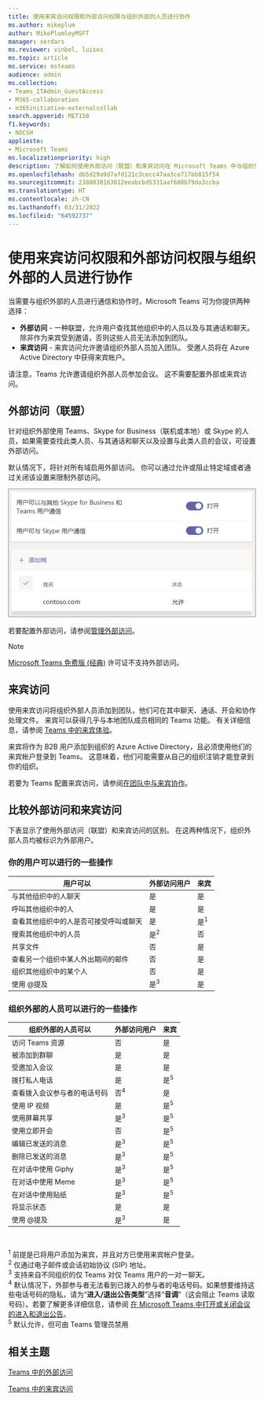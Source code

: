 ```yaml
---
title: 使用来宾访问权限和外部访问权限与组织外部的人员进行协作
ms.author: mikeplum
author: MikePlumleyMSFT
manager: serdars
ms.reviewer: vinbel, luises
ms.topic: article
ms.service: msteams
audience: admin
ms.collection:
- Teams_ITAdmin_GuestAccess
- M365-collaboration
- m365initiative-externalcollab
search.appverid: MET150
f1.keywords:
- NOCSH
appliesto:
- Microsoft Teams
ms.localizationpriority: high
description: 了解如何使用外部访问（联盟）和来宾访问在 Microsoft Teams 中与组织外部的人员进行通话和聊天以及查找和添加这些人员。
ms.openlocfilehash: db5d29a9d7afd121c3cecc47aa3ce717bb815f54
ms.sourcegitcommit: 2388838163812eeabcbd5331aaf680b79da3ccba
ms.translationtype: HT
ms.contentlocale: zh-CN
ms.lasthandoff: 03/31/2022
ms.locfileid: "64592737"
---
```

# <a name="use-guest-access-and-external-access-to-collaborate-with-people-outside-your-organization"></a>使用来宾访问权限和外部访问权限与组织外部的人员进行协作

当需要与组织外部的人员进行通信和协作时，Microsoft Teams 可为你提供两种选择：

- **外部访问** - 一种联盟，允许用户查找其他组织中的人员以及与其通话和聊天。 除非作为来宾受到邀请，否则这些人员无法添加到团队。
- **来宾访问** - 来宾访问允许邀请组织外部人员加入团队。 受邀人员将在 Azure Active Directory 中获得来宾帐户。

请注意，Teams 允许邀请组织外部人员参加会议。 这不需要配置外部或来宾访问。

## <a name="external-access-federation"></a>外部访问（联盟）

针对组织外部使用 Teams、Skype for Business（联机或本地）或 Skype 的人员，如果需要查找此类人员、与其通话和聊天以及设置与此类人员的会议，可设置外部访问。 

默认情况下，将针对所有域启用外部访问。 你可以通过允许或阻止特定域或者通过关闭该设置来限制外部访问。

![外部访问设置的屏幕截图。](media/external-access-federation-settings.png)

若要配置外部访问，请参阅[管理外部访问](manage-external-access.md)。 

>[!NOTE]
> [Microsoft Teams 免费版 (经典)](https://support.microsoft.com/office/welcome-to-microsoft-teams-free-classic-6d79a648-6913-4696-9237-ed13de64ae3c) 许可证不支持外部访问。

## <a name="guest-access"></a>来宾访问

使用来宾访问将组织外部人员添加到团队，他们可在其中聊天、通话、开会和协作处理文件。 来宾可以获得几乎与本地团队成员相同的 Teams 功能。 有关详细信息，请参阅 [Teams 中的来宾体验](guest-experience.md)。

来宾将作为 B2B 用户添加到组织的 Azure Active Directory，且必须使用他们的来宾帐户登录到 Teams。 这意味着，他们可能需要从自己的组织注销才能登录到你的组织。

若要为 Teams 配置来宾访问，请参阅[在团队中与来宾协作](/microsoft-365/solutions/collaborate-as-team)。

## <a name="compare-external-and-guest-access"></a>比较外部访问和来宾访问

下表显示了使用外部访问（联盟）和来宾访问的区别。 在这两种情况下，组织外部人员均被标识为外部用户。

### <a name="things-your-users-can-do"></a>你的用户可以进行的一些操作

| 用户可以 | 外部访问用户 | 来宾 |
|---------|-----------------------|--------------------|
| 与其他组织中的人聊天 | 是 | 是 |
| 呼叫其他组织中的人 | 是 | 是 |
| 查看其他组织中的人是否可接受呼叫或聊天 | 是 | 是<sup>1</sup> |
| 搜索其他组织中的人员 | 是<sup>2</sup> | 否 |
| 共享文件 | 否 | 是 |
| 查看另一个组织中某人外出期间的邮件 | 否 | 是 |
| 组织其他组织中的某个人  | 否 | 是 |
| 使用 @提及 | 是<sup>3</sup> | 是 |

### <a name="things-people-outside-your-organization-can-do"></a>组织外部的人员可以进行的一些操作

| 组织外部的人员可以 | 外部访问用户 | 来宾 |
|---------|-----------------------|--------------------|
| 访问 Teams 资源 | 否 | 是 |
| 被添加到群聊 | 是 | 是 |
| 受邀加入会议 | 是 | 是 |
| 拨打私人电话 | 是 | 是<sup>5</sup> |
| 查看拨入会议参与者的电话号码 | 否<sup>4</sup> | 是 |
| 使用 IP 视频 | 是 | 是<sup>5</sup> |
| 使用屏幕共享 | 是<sup>3</sup> | 是<sup>5</sup> |
| 使用立即开会 | 否 | 是<sup>5</sup> |
| 编辑已发送的消息 | 是<sup>3</sup> | 是<sup>5</sup> |
| 删除已发送的消息 | 是<sup>3</sup> | 是<sup>5</sup> |
| 在对话中使用 Giphy | 是<sup>3</sup> | 是<sup>5</sup> |
| 在对话中使用 Meme | 是<sup>3</sup> | 是<sup>5</sup> |
| 在对话中使用贴纸 | 是<sup>3</sup> | 是<sup>5</sup> |
| 将显示状态 | 是 | 是 |
| 使用 @提及 | 是<sup>3</sup> | 是 |

<br>

<sup>1</sup> 前提是已将用户添加为来宾，并且对方已使用来宾帐户登录。<br>
<sup>2</sup> 仅通过电子邮件或会话初始协议 (SIP) 地址。<br>
<sup>3</sup> 支持来自不同组织的仅 Teams 对仅 Teams 用户的一对一聊天。 <br>
<sup>4</sup> 默认情况下，外部参与者无法看到已拨入的参与者的电话号码。如果想要维持这些电话号码的隐私，请为“**进入/退出公告类型**”选择“**音调**”（这会阻止 Teams 读取号码）。若要了解更多详细信息，请参阅 [在 Microsoft Teams 中打开或关闭会议的进入和退出公告](turn-on-or-off-entry-and-exit-announcements-for-meetings-in-teams.md)。<br>
<sup>5</sup> 默认允许，但可由 Teams 管理员禁用

## <a name="related-topics"></a>相关主题

[Teams 中的外部访问](manage-external-access.md)

[Teams 中的来宾访问](guest-access.md)
